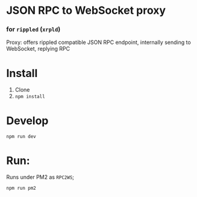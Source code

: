 # JSON RPC to WebSocket proxy
### for `rippled` (`xrpld`)

Proxy: offers rippled compatible JSON RPC endpoint, internally sending to WebSocket, replying RPC

# Install

1. Clone
2. `npm install`

# Develop

`npm run dev`

# Run:

Runs under PM2 as `RPC2WS`;

`npm run pm2` 
